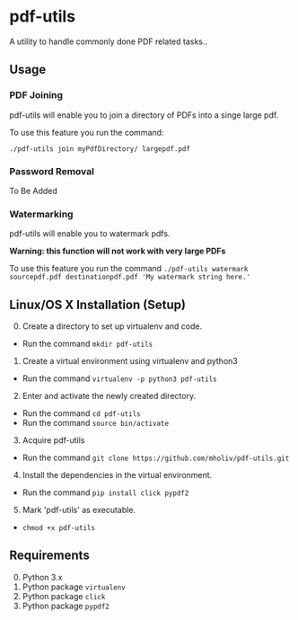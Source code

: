 # pdf-utils
A utility to handle commonly done PDF related tasks..

## Usage

### PDF Joining

pdf-utils will enable you to join a directory of PDFs into a singe large pdf.

To use this feature you run the command:

 `./pdf-utils join myPdfDirectory/ largepdf.pdf`

### Password Removal
To Be Added

### Watermarking
pdf-utils will enable you to watermark pdfs.

**Warning: this function will not work with very large PDFs**

To use this feature you run the command
  `./pdf-utils watermark sourcepdf.pdf destinationpdf.pdf 'My watermark string here.'`



## Linux/OS X Installation (Setup)

0. Create a directory to set up virtualenv and code.
  * Run the command `mkdir pdf-utils`
1. Create a virtual environment using virtualenv and python3
  * Run the command `virtualenv -p python3 pdf-utils`
2. Enter and activate the newly created directory.
 * Run the command `cd pdf-utils`
 * Run the command `source bin/activate`
3. Acquire pdf-utils
  * Run the command `git clone https://github.com/mholiv/pdf-utils.git`
4. Install the dependencies in the virtual environment.
  * Run the command `pip install click pypdf2`
5. Mark 'pdf-utils' as executable.
  * `chmod +x pdf-utils`



## Requirements
0. Python 3.x
1. Python package `virtualenv`
2. Python package `click`
3. Python package `pypdf2`
